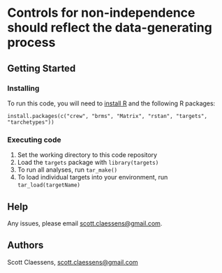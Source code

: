 # Controls for non-independence should reflect the data-generating process

## Getting Started

### Installing

To run this code, you will need to [install R](https://www.r-project.org/) and 
the following R packages:

```
install.packages(c("crew", "brms", "Matrix", "rstan", "targets", "tarchetypes"))
```

### Executing code

1. Set the working directory to this code repository
2. Load the `targets` package with `library(targets)`
3. To run all analyses, run `tar_make()`
4. To load individual targets into your environment, run `tar_load(targetName)`

## Help

Any issues, please email scott.claessens@gmail.com.

## Authors

Scott Claessens, scott.claessens@gmail.com
